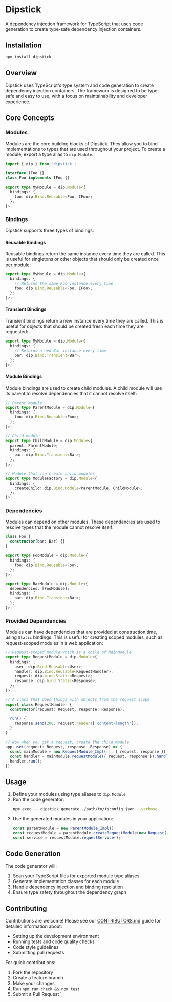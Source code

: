# Dipstick

A dependency injection framework for TypeScript that uses code generation to create type-safe dependency injection containers.

## Installation

```bash
npm install dipstick
```

## Overview

Dipstick uses TypeScript's type system and code generation to create dependency injection containers. The framework is designed to be type-safe and easy to use, with a focus on maintainability and developer experience.

## Core Concepts

### Modules

Modules are the core building blocks of Dipstick. They allow you to bind implementations to types that are used throughout your project. To create a module, export a type alias to `dip.Module`:

```typescript
import { dip } from 'dipstick';

interface IFoo {}
class Foo implements IFoo {}

export type MyModule = dip.Module<{
  bindings: {
    foo: dip.Bind.Reusable<Foo, IFoo>;
  };
}>;
```

### Bindings

Dipstick supports three types of bindings:

#### Reusable Bindings

Reusable bindings return the same instance every time they are called. This is useful for singletons or other objects that should only be created once per module:

```typescript
export type MyModule = dip.Module<{
  bindings: {
    // Returns the same Foo instance every time
    foo: dip.Bind.Reusable<Foo, IFoo>;
  };
}>;
```

#### Transient Bindings

Transient bindings return a new instance every time they are called. This is useful for objects that should be created fresh each time they are requested:

```typescript
export type MyModule = dip.Module<{
  bindings: {
    // Returns a new Bar instance every time
    bar: dip.Bind.Transient<Bar>;
  };
}>;
```

#### Module Bindings

Module bindings are used to create child modules. A child module will use its parent to resolve dependencies that it cannot resolve itself:

```typescript
// Parent module
export type ParentModule = dip.Module<{
  bindings: {
    foo: dip.Bind.Reusable<Foo>;
  };
}>;

// Child module
export type ChildModule = dip.Module<{
  parent: ParentModule;
  bindings: {
    bar: dip.Bind.Transient<Bar>;
  };
}>;

// Module that can create child modules
export type ModuleFactory = dip.Module<{
  bindings: {
    createChild: dip.Bind.Module<ParentModule, ChildModule>;
  };
}>;
```

### Dependencies

Modules can depend on other modules. These dependencies are used to resolve types that the module cannot resolve itself:

```typescript
class Foo {
  constructor(bar: Bar) {}
}

export type FooModule = dip.Module<{
  bindings: {
    foo: dip.Bind.Reusable<Foo>;
  };
}>;

export type BarModule = dip.Module<{
  dependencies: [FooModule];
  bindings: {
    bar: dip.Bind.Transient<Bar>;
  };
}>;
```

### Provided Dependencies

Modules can have dependencies that are provided at construction time, using `Static` bindings. This is useful for creating scoped modules, such as request-scoped modules in a web application:

```typescript
// Request-scoped module which is a child of MainModule
export type RequestModule = dip.Module<{
  bindings: {
    user: dip.Bind.Reusable<User>;
    handler: dip.Bind.Reusable<RequestHandler>;
    request: dip.bind.Static<Request>;
    response: dip.bind.Static<Response>;
  };
}>;

// A class that does things with objects from the request scope
export class RequestHandler {
  constructor(request: Request, response: Response);

  run() {
    response.send(200, request.headers['content-length']);
  }
}

// Now when you get a request, create the child module
app.use((request: Request, response: Response) => {
  const mainModule = new RequestModule_Impl([], { request, response });
  const handler = mainModule.requestModule({ request, response }).handler();
  handler.run();
});
```

## Usage

1. Define your modules using type aliases to `dip.Module`
2. Run the code generator:
   ```bash
   npm exec -- dipstick generate ./path/to/tsconfig.json --verbose
   ```
3. Use the generated modules in your application:
   ```typescript
   const parentModule = new ParentModule_Impl();
   const requestModule = parentModule.createRequestModule(new Request());
   const service = requestModule.requestService();
   ```

## Code Generation

The code generator will:

1. Scan your TypeScript files for exported module type aliases
2. Generate implementation classes for each module
3. Handle dependency injection and binding resolution
4. Ensure type safety throughout the dependency graph

## Contributing

Contributions are welcome! Please see our [CONTRIBUTORS.md](./CONTRIBUTORS.md) guide for detailed information about:

- Setting up the development environment
- Running tests and code quality checks
- Code style guidelines
- Submitting pull requests

For quick contributions:

1. Fork the repository
2. Create a feature branch
3. Make your changes
4. Run `npm run check && npm test`
5. Submit a Pull Request
   `
